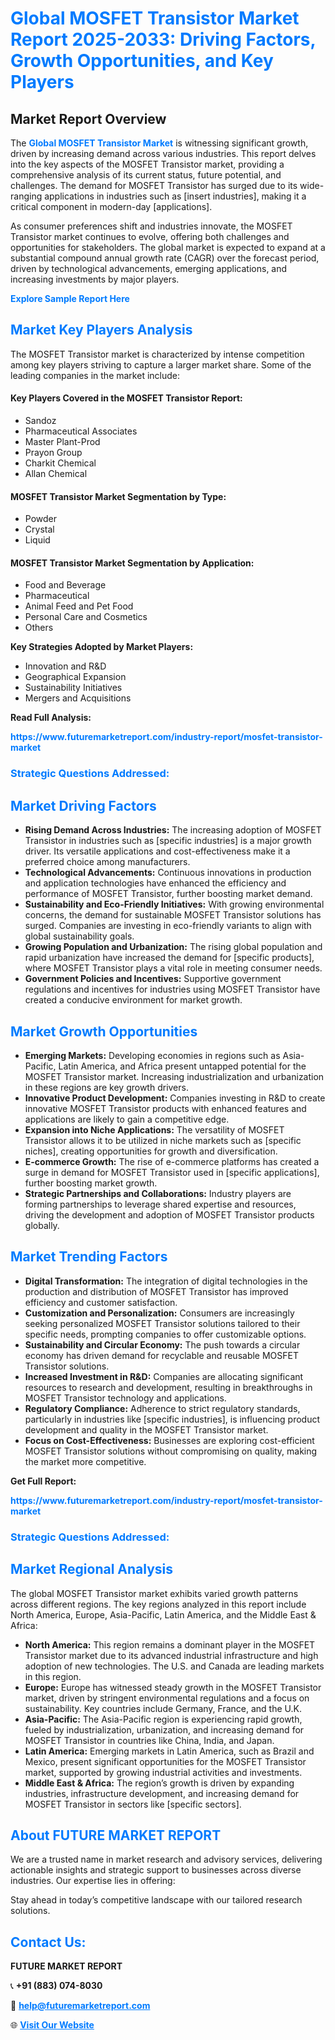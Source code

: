 <h1 style="color: #007BFF;">Global MOSFET Transistor Market Report 2025-2033: Driving Factors, Growth Opportunities, and Key Players</h1>

<section id="overview">
<h2>Market Report Overview</h2>
<p>The <a href="https://www.futuremarketreport.com/industry-report/mosfet-transistor-market" style="color: #007BFF; text-decoration: none;"><strong>Global MOSFET Transistor Market</strong></a> is witnessing significant growth, driven by increasing demand across various industries. This report delves into the key aspects of the MOSFET Transistor market, providing a comprehensive analysis of its current status, future potential, and challenges. The demand for MOSFET Transistor has surged due to its wide-ranging applications in industries such as [insert industries], making it a critical component in modern-day [applications].</p>
<p>As consumer preferences shift and industries innovate, the MOSFET Transistor market continues to evolve, offering both challenges and opportunities for stakeholders. The global market is expected to expand at a substantial compound annual growth rate (CAGR) over the forecast period, driven by technological advancements, emerging applications, and increasing investments by major players.</p>
</section>

<section id="overview">
<p><a href="https://www.futuremarketreport.com/request-sample/reportId=33639" style="color: #007BFF; text-decoration: none;"><strong>Explore Sample Report Here</strong></a></p>
</section>

<section id="key-players">
<h2 style="color: #007BFF;">Market Key Players Analysis</h2>
<p>The MOSFET Transistor market is characterized by intense competition among key players striving to capture a larger market share. Some of the leading companies in the market include:</p>
<h4>Key Players Covered in the MOSFET Transistor Report:</h4>
<ul><li>Sandoz</li><li>Pharmaceutical Associates</li><li>Master Plant-Prod</li><li>Prayon Group</li><li>Charkit Chemical</li><li>Allan Chemical</li></ul>
<h4>MOSFET Transistor Market Segmentation by Type:</h4>
<ul><li>Powder</li><li>Crystal</li><li>Liquid</li></ul>

<h4>MOSFET Transistor Market Segmentation by Application:</h4>
<ul><li>Food and Beverage</li><li>Pharmaceutical</li><li>Animal Feed and Pet Food</li><li>Personal Care and Cosmetics</li><li>Others</li></ul>
<p><strong>Key Strategies Adopted by Market Players:</strong></p>
<ul>
<li>Innovation and R&D</li>
<li>Geographical Expansion</li>
<li>Sustainability Initiatives</li>
<li>Mergers and Acquisitions</li>
</ul>
</section>

<section>
<p><strong>Read Full Analysis: </strong></p><a href="https://www.futuremarketreport.com/industry-report/mosfet-transistor-market" style="color: #007BFF; text-decoration: none;"><strong>https://www.futuremarketreport.com/industry-report/mosfet-transistor-market</strong></a>
<h3 style="color: #007BFF;">Strategic Questions Addressed:</h3>
</section>

<section id="driving-factors">
<h2 style="color: #007BFF;">Market Driving Factors</h2>
<ul>
<li><strong>Rising Demand Across Industries:</strong> The increasing adoption of MOSFET Transistor in industries such as [specific industries] is a major growth driver. Its versatile applications and cost-effectiveness make it a preferred choice among manufacturers.</li>
<li><strong>Technological Advancements:</strong> Continuous innovations in production and application technologies have enhanced the efficiency and performance of MOSFET Transistor, further boosting market demand.</li>
<li><strong>Sustainability and Eco-Friendly Initiatives:</strong> With growing environmental concerns, the demand for sustainable MOSFET Transistor solutions has surged. Companies are investing in eco-friendly variants to align with global sustainability goals.</li>
<li><strong>Growing Population and Urbanization:</strong> The rising global population and rapid urbanization have increased the demand for [specific products], where MOSFET Transistor plays a vital role in meeting consumer needs.</li>
<li><strong>Government Policies and Incentives:</strong> Supportive government regulations and incentives for industries using MOSFET Transistor have created a conducive environment for market growth.</li>
</ul>
</section>

<section id="growth-opportunities">
<h2 style="color: #007BFF;">Market Growth Opportunities</h2>
<ul>
<li><strong>Emerging Markets:</strong> Developing economies in regions such as Asia-Pacific, Latin America, and Africa present untapped potential for the MOSFET Transistor market. Increasing industrialization and urbanization in these regions are key growth drivers.</li>
<li><strong>Innovative Product Development:</strong> Companies investing in R&D to create innovative MOSFET Transistor products with enhanced features and applications are likely to gain a competitive edge.</li>
<li><strong>Expansion into Niche Applications:</strong> The versatility of MOSFET Transistor allows it to be utilized in niche markets such as [specific niches], creating opportunities for growth and diversification.</li>
<li><strong>E-commerce Growth:</strong> The rise of e-commerce platforms has created a surge in demand for MOSFET Transistor used in [specific applications], further boosting market growth.</li>
<li><strong>Strategic Partnerships and Collaborations:</strong> Industry players are forming partnerships to leverage shared expertise and resources, driving the development and adoption of MOSFET Transistor products globally.</li>
</ul>
</section>

<section id="trending-factors">
<h2 style="color: #007BFF;">Market Trending Factors</h2>
<ul>
<li><strong>Digital Transformation:</strong> The integration of digital technologies in the production and distribution of MOSFET Transistor has improved efficiency and customer satisfaction.</li>
<li><strong>Customization and Personalization:</strong> Consumers are increasingly seeking personalized MOSFET Transistor solutions tailored to their specific needs, prompting companies to offer customizable options.</li>
<li><strong>Sustainability and Circular Economy:</strong> The push towards a circular economy has driven demand for recyclable and reusable MOSFET Transistor solutions.</li>
<li><strong>Increased Investment in R&D:</strong> Companies are allocating significant resources to research and development, resulting in breakthroughs in MOSFET Transistor technology and applications.</li>
<li><strong>Regulatory Compliance:</strong> Adherence to strict regulatory standards, particularly in industries like [specific industries], is influencing product development and quality in the MOSFET Transistor market.</li>
<li><strong>Focus on Cost-Effectiveness:</strong> Businesses are exploring cost-efficient MOSFET Transistor solutions without compromising on quality, making the market more competitive.</li>
</ul>
</section>

<section>
<p><strong>Get Full Report: </strong></p><a href="https://www.futuremarketreport.com/industry-report/mosfet-transistor-market" style="color: #007BFF; text-decoration: none;"><strong>https://www.futuremarketreport.com/industry-report/mosfet-transistor-market</strong></a>
<h3 style="color: #007BFF;">Strategic Questions Addressed:</h3>
</section>


<section id="regional-analysis">
<h2 style="color: #007BFF;">Market Regional Analysis</h2>
<p>The global MOSFET Transistor market exhibits varied growth patterns across different regions. The key regions analyzed in this report include North America, Europe, Asia-Pacific, Latin America, and the Middle East & Africa:</p>
<ul>
<li><strong>North America:</strong> This region remains a dominant player in the MOSFET Transistor market due to its advanced industrial infrastructure and high adoption of new technologies. The U.S. and Canada are leading markets in this region.</li>
<li><strong>Europe:</strong> Europe has witnessed steady growth in the MOSFET Transistor market, driven by stringent environmental regulations and a focus on sustainability. Key countries include Germany, France, and the U.K.</li>
<li><strong>Asia-Pacific:</strong> The Asia-Pacific region is experiencing rapid growth, fueled by industrialization, urbanization, and increasing demand for MOSFET Transistor in countries like China, India, and Japan.</li>
<li><strong>Latin America:</strong> Emerging markets in Latin America, such as Brazil and Mexico, present significant opportunities for the MOSFET Transistor market, supported by growing industrial activities and investments.</li>
<li><strong>Middle East & Africa:</strong> The region’s growth is driven by expanding industries, infrastructure development, and increasing demand for MOSFET Transistor in sectors like [specific sectors].</li>
</ul>
</section>

<footer>
<h2 style="color: #007BFF;">About FUTURE MARKET REPORT</h2>
<p>We are a trusted name in market research and advisory services, delivering actionable insights and strategic support to businesses across diverse industries. Our expertise lies in offering:</p>

<p>Stay ahead in today’s competitive landscape with our tailored research solutions.</p>

<h2 style="color: #007BFF;">Contact Us:</h2>
<p><strong>FUTURE MARKET REPORT</strong></p>
<p>📞 <strong>+91 (883) 074-8030</strong></p>
<p>📧 <strong><a href="mailto:help@futuremarketreport.com" style="color: #007BFF;">help@futuremarketreport.com</a></strong></p>
<p>🌐 <strong><a href="https://www.futuremarketreport.com/" style="color: #007BFF;">Visit Our Website</a></strong></p>
</footer>